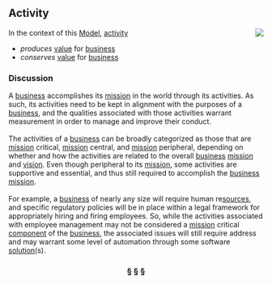 ## Activity

<img src="https://rawgithub.com/nikboyd/Syntopica/master/sample-domain/activity.svg" align="right"/>

In the context of this [Model](model.md), [activity](https://github.com/nikboyd/Syntopica/blob/master/sample-domain/activity.md)

* <i>produces</i> [value](https://github.com/nikboyd/Syntopica/blob/master/sample-domain/value.md) for [business](https://github.com/nikboyd/Syntopica/blob/master/sample-domain/business.md)
* <i>conserves</i> [value](https://github.com/nikboyd/Syntopica/blob/master/sample-domain/value.md) for [business](https://github.com/nikboyd/Syntopica/blob/master/sample-domain/business.md)

### Discussion

A [business](https://github.com/nikboyd/Syntopica/blob/master/sample-domain/business.md) accomplishes its [mission](https://github.com/nikboyd/Syntopica/blob/master/sample-domain/mission.md) in the world through its activities.
As such, its activities need to be kept in alignment with the purposes of a [business](https://github.com/nikboyd/Syntopica/blob/master/sample-domain/business.md), and the
qualities associated with those activities warrant measurement in order to manage and improve their conduct.<br/><br/>The activities of a [business](https://github.com/nikboyd/Syntopica/blob/master/sample-domain/business.md) can be broadly categorized as those that are [mission](https://github.com/nikboyd/Syntopica/blob/master/sample-domain/mission.md) critical, [mission](https://github.com/nikboyd/Syntopica/blob/master/sample-domain/mission.md) central,
and [mission](https://github.com/nikboyd/Syntopica/blob/master/sample-domain/mission.md) peripheral, depending on whether and how the activities are related to the overall [business](https://github.com/nikboyd/Syntopica/blob/master/sample-domain/business.md) [mission](https://github.com/nikboyd/Syntopica/blob/master/sample-domain/mission.md) and [vision](https://github.com/nikboyd/Syntopica/blob/master/sample-domain/vision.md).
Even though peripheral to its [mission](https://github.com/nikboyd/Syntopica/blob/master/sample-domain/mission.md), some activities are supportive and essential, and thus still required to
accomplish the [business](https://github.com/nikboyd/Syntopica/blob/master/sample-domain/business.md) [mission](https://github.com/nikboyd/Syntopica/blob/master/sample-domain/mission.md).<br/><br/>For example, a [business](https://github.com/nikboyd/Syntopica/blob/master/sample-domain/business.md) of nearly any size will require human re[sources](https://github.com/nikboyd/Syntopica/blob/master/sample-domain/source.md), and specific regulatory policies
will be in place within a legal framework for appropriately hiring and firing employees.
So, while the activities associated with employee management may not be considered a [mission](https://github.com/nikboyd/Syntopica/blob/master/sample-domain/mission.md) critical [component](https://github.com/nikboyd/Syntopica/blob/master/sample-domain/component.md)
of the [business](https://github.com/nikboyd/Syntopica/blob/master/sample-domain/business.md), the associated issues will still require address and may warrant some level of automation
through some software [solution](https://github.com/nikboyd/Syntopica/blob/master/sample-domain/solution.md)(s).


<h3 align="center"><b>&sect; &sect; &sect;</b></h3>
